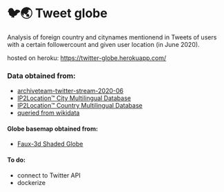 # 🐦🌏 Tweet globe 


Analysis of foreign country and citynames mentionend in Tweets of users with a certain followercount and given user location (in June 2020). 

hosted on heroku: https://twitter-globe.herokuapp.com/

### Data obtained from:
- [archiveteam-twitter-stream-2020-06](https://archive.org/details/archiveteam-twitter-stream-2020-06)
- [IP2Location™ City Multilingual Database](https://www.ip2location.com/free/city-multilingual)
- [IP2Location™ Country Multilingual Database](https://www.ip2location.com/free/country-multilingual)
- [queried from wikidata](https://query.wikidata.org/)

#### Globe basemap obtained from:
- [Faux-3d Shaded Globe](http://bl.ocks.org/dwtkns/4686432)

#### To do:
- connect to Twitter API
- dockerize

